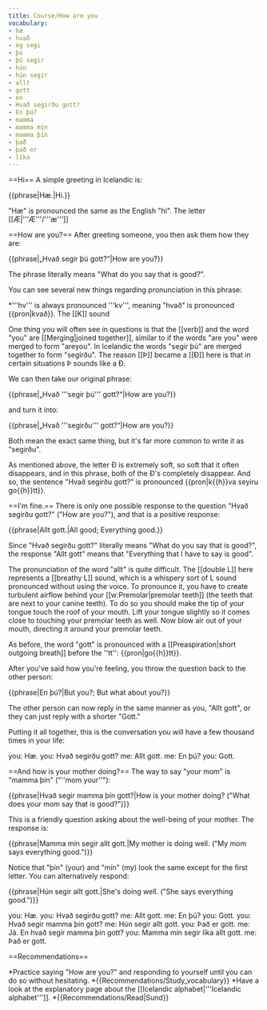 ```yaml
---
title: Course/How are you
vocabulary:
- hæ
- hvað
- ég segi
- þú
- þú segir
- hún
- hún segir
- allt
- gott
- en
- Hvað segirðu gott?
- En þú?
- mamma
- mamma mín
- mamma þín
- það
- það er
- líka
---
```


==Hi==
A simple greeting in Icelandic is:

{{phrase|Hæ.|Hi.}}

"Hæ" is pronounced the same as the English "hi". The letter [[Æ|'''Æ'''/'''æ''']] <Audio src="pGvG.mp3" inline/> is pronounced like "eye", it is written as a blend of the letters "A" and "E". If you don't have an Icelandic keyboard you can write "H'''ae'''" instead of "H'''æ'''".

==How are you?==
After greeting someone, you then ask them how they are:

{{phrase|„Hvað segir þú gott?“|How are you?}}

The phrase literally means "What do you say that is good?".

You can see several new things regarding pronunciation in this phrase:

*'''hv''' is always pronounced '''kv''', meaning "hvað" is pronounced {{pron|kvað}}. The [[K]] sound <Audio src="8dpU.mp3" inline/> in Icelandic has a slightly stronger outgoing breath of air (exhalation) than in English, if you place your hand in front of your mouth you should feel a short gust of wind coming out of your mouth after the K sound in "hvað", making a {{pron|k{{h}}vað}}.
*The letter [[Ð|'''Ð'''/'''ð''']] is a [[D]] with a line through it, and it makes the sound of the English word "''<b>th</b>en''". It's a very soft letter, it's often so soft that it disappears completely. Indeed, in the word "hvað" it is so soft that it just disappears. We now see that "hvað" is pronounced {{pron|k{{h}}va}}. If you don't have an Icelandic keyboard you can write "d" instead of "ð".
*'''[[G]]''' is sometimes a soft letter in Icelandic, in the word "segir" it makes the sound <Audio src="tDNq.mp3" inline/> of “'''''y'''es''”. The word "segir" is therefore pronounced {{pron|se'''y'''ir}}.
*'''[[Þ]]''' is a letter you've not seen before, it is unrelated to the letter [[P]] and only exists in Icelandic. It makes the same sound as in the English ''“'''th'''ick”''. If you don't have an Icelandic keyboard you can write "th" instead of "þ".
*Before a '''tt''', you have to [[Preaspiration|exhale a little bit]]. You can imagine a small [[h]]-sound having been added before the ''tt'', and so "gott" is pronounced {{pron|go{{h}}tt}}. If you place your hand in front of your mouth you should feel a short gust of wind coming out of your mouth. This short outgoing breath is extremely important, it can be impossible to understand you without it. For that reason, it is far better to exaggerate this sound significantly rather than not doing it enough.

One thing you will often see in questions is that the [[verb]] and the word "you" are [[Merging|joined together]], similar to if the words "are you" were merged to form "areyou". In Icelandic the words "segir þú" are merged together to form "segirðu". The reason [[Þ]] became a [[Ð]] here is that in certain situations Þ sounds like a Ð.

We can then take our original phrase:

{{phrase|„Hvað '''segir þú''' gott?“|How are you?}}

and turn it into:

{{phrase|„Hvað '''segirðu''' gott?“|How are you?}}

Both mean the exact same thing, but it's far more common to write it as "segirðu".

As mentioned above, the letter Ð is extremely soft, so soft that it often disappears, and in this phrase, both of the Ð's completely disappear. And so, the sentence "Hvað segirðu gott?" is pronounced {{pron|k{{h}}va seyiru go{{h}}tt}}.

==I'm fine.==
There is only one possible response to the question "Hvað segirðu gott?" ("How are you?"), and that is a positive response:

{{phrase|Allt gott.|All good; Everything good.}}

Since "Hvað segirðu gott?" literally means "What do you say that is good?", the response "Allt gott" means that "Everything that I have to say is good".

The pronunciation of the word "allt" is quite difficult. The [[double L]] here represents a [[breathy L]] sound, which is a whispery sort of L sound pronounced without using the voice. To pronounce it, you have to create turbulent airflow behind your [[w:Premolar|premolar teeth]] (the teeth that are next to your canine teeth). To do so you should make the tip of your tongue touch the roof of your mouth. Lift your tongue slightly so it comes close to touching your premolar teeth as well. Now blow air out of your mouth, directing it around your premolar teeth.

As before, the word "gott" is pronounced with a [[Preaspiration|short outgoing breath]] before the ''tt'': {{pron|go{{h}}tt}}.

After you've said how you're feeling, you throw the question back to the other person:

{{phrase|En þú?|But you?; But what about you?}}

The other person can now reply in the same manner as you, "Allt gott", or they can just reply with a shorter "Gott."

Putting it all together, this is the conversation you will have a few thousand times in your life:

<Conversation>
you: Hæ.
you: Hvað segirðu gott?
me: Allt gott.
me: En þú?
you: Gott.
</Conversation>

==And how is your mother doing?==
The way to say "your mom" is "mamma þín" ("''mom your''"):

{{phrase|Hvað segir mamma þín gott?|How is your mother doing? ("What does your mom say that is good?")}}

This is a friendly question asking about the well-being of your mother. The response is:

{{phrase|Mamma mín segir allt gott.|My mother is doing well. ("My mom says everything good.")}}

Notice that "þín" (your) and "mín" (my) look the same except for the first letter. You can alternatively respond:

{{phrase|Hún segir allt gott.|She's doing well. ("She says everything good.")}}

<Conversation>
you: Hæ.
you: Hvað segirðu gott?
me: Allt gott.
me: En þú?
you: Gott.
you: Hvað segir mamma þín gott?
me: Hún segir allt gott.
you: Það er gott.
me: Já. En hvað segir mamma þín gott?
you: Mamma mín segir líka allt gott.
me: Það er gott.
</Conversation>

==Recommendations==

*Practice saying "How are you?" and responding to yourself until you can do so without hesitating.
*{{Recommendations/Study_vocabulary}}
*Have a look at the explanatory page about the [[Icelandic alphabet|'''Icelandic alphabet''']].
*{{Recommendations/Read|Sund}}

